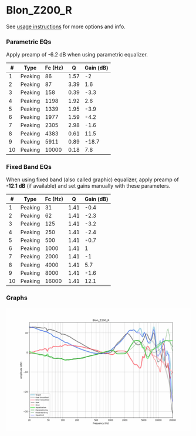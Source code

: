 # Blon_Z200_R
See [usage instructions](https://github.com/jaakkopasanen/AutoEq#usage) for more options and info.

### Parametric EQs
Apply preamp of -6.2 dB when using parametric equalizer.

|   # | Type    |   Fc (Hz) |    Q |   Gain (dB) |
|-----|---------|-----------|------|-------------|
|   1 | Peaking |        86 | 1.57 |        -2   |
|   2 | Peaking |        87 | 3.39 |         1.6 |
|   3 | Peaking |       158 | 0.39 |        -3.3 |
|   4 | Peaking |      1198 | 1.92 |         2.6 |
|   5 | Peaking |      1339 | 1.95 |        -3.9 |
|   6 | Peaking |      1977 | 1.59 |        -4.2 |
|   7 | Peaking |      2305 | 2.98 |        -1.6 |
|   8 | Peaking |      4383 | 0.61 |        11.5 |
|   9 | Peaking |      5911 | 0.89 |       -18.7 |
|  10 | Peaking |     10000 | 0.18 |         7.8 |

### Fixed Band EQs
When using fixed band (also called graphic) equalizer, apply preamp of **-12.1 dB** (if available) and set gains manually with these parameters.

|   # | Type    |   Fc (Hz) |    Q |   Gain (dB) |
|-----|---------|-----------|------|-------------|
|   1 | Peaking |        31 | 1.41 |        -0.4 |
|   2 | Peaking |        62 | 1.41 |        -2.3 |
|   3 | Peaking |       125 | 1.41 |        -3.2 |
|   4 | Peaking |       250 | 1.41 |        -2.4 |
|   5 | Peaking |       500 | 1.41 |        -0.7 |
|   6 | Peaking |      1000 | 1.41 |         1   |
|   7 | Peaking |      2000 | 1.41 |        -1   |
|   8 | Peaking |      4000 | 1.41 |         5.7 |
|   9 | Peaking |      8000 | 1.41 |        -1.6 |
|  10 | Peaking |     16000 | 1.41 |        12.1 |

### Graphs
![](./Blon_Z200_R.png)
